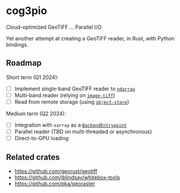 # cog3pio

Cloud-optimized GeoTIFF ... Parallel I/O

Yet another attempt at creating a GeoTIFF reader, in Rust, with Python bindings.

## Roadmap

Short term (Q1 2024):
- [ ] Implement single-band GeoTIFF reader to
      [`ndarray`](https://github.com/rust-ndarray/ndarray)
- [ ] Multi-band reader (relying on
      [`image-tiff`](https://github.com/image-rs/image-tiff))
- [ ] Read from remote storage (using
      [`object-store`](https://github.com/apache/arrow-rs/tree/object_store_0.9.0/object_store))

Medium term (Q2 2024):
- [ ] Integration with `xarray` as a
      [`BackendEntrypoint`](https://docs.xarray.dev/en/v2024.02.0/internals/how-to-add-new-backend.html)
- [ ] Parallel reader (TBD on multi-threaded or asynchronous)
- [ ] Direct-to-GPU loading

## Related crates

- https://github.com/georust/geotiff
- https://github.com/jblindsay/whitebox-tools
- https://github.com/pka/georaster

